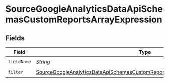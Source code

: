 # SourceGoogleAnalyticsDataApiSchemasCustomReportsArrayExpression


## Fields

| Field                                                                                                                                                                                                 | Type                                                                                                                                                                                                  | Required                                                                                                                                                                                              | Description                                                                                                                                                                                           |
| ----------------------------------------------------------------------------------------------------------------------------------------------------------------------------------------------------- | ----------------------------------------------------------------------------------------------------------------------------------------------------------------------------------------------------- | ----------------------------------------------------------------------------------------------------------------------------------------------------------------------------------------------------- | ----------------------------------------------------------------------------------------------------------------------------------------------------------------------------------------------------- |
| `fieldName`                                                                                                                                                                                           | *String*                                                                                                                                                                                              | :heavy_check_mark:                                                                                                                                                                                    | N/A                                                                                                                                                                                                   |
| `filter`                                                                                                                                                                                              | [SourceGoogleAnalyticsDataApiSchemasCustomReportsArrayMetricFilterMetricsFilter1Filter](../../models/shared/SourceGoogleAnalyticsDataApiSchemasCustomReportsArrayMetricFilterMetricsFilter1Filter.md) | :heavy_check_mark:                                                                                                                                                                                    | N/A                                                                                                                                                                                                   |